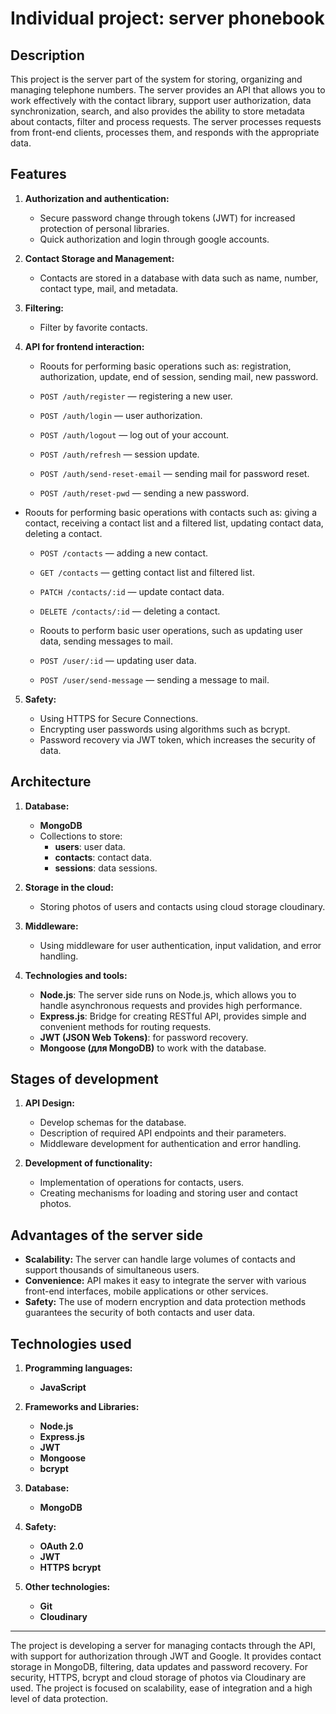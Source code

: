 # Individual project: server phonebook

## Description

This project is the server part of the system for storing, organizing and managing telephone numbers. The server provides an API that allows you to work effectively with the contact library, support user authorization, data synchronization, search, and also provides the ability to store metadata about contacts, filter and process requests. The server processes requests from front-end clients, processes them, and responds with the appropriate data.

## Features

1. **Authorization and authentication:**

   - Secure password change through tokens (JWT) for increased protection of personal libraries.
   - Quick authorization and login through google accounts.

2. **Contact Storage and Management:**

   - Contacts are stored in a database with data such as name, number, contact type, mail, and metadata.

3. **Filtering:**

   - Filter by favorite contacts.

4. **API for frontend interaction:**

   - Roouts for performing basic operations such as: registration, authorization, update, end of session, sending mail, new password.

   - `POST /auth/register` — registering a new user.
   - `POST /auth/login` — user authorization.
   - `POST /auth/logout` — log out of your account.
   - `POST /auth/refresh` — session update.
   - `POST /auth/send-reset-email` — sending mail for password reset.
   - `POST /auth/reset-pwd` — sending a new password.

- Roouts for performing basic operations with contacts such as: giving a contact, receiving a contact list and a filtered list, updating contact data, deleting a contact.

  - `POST /contacts` — adding a new contact.
  - `GET /contacts` — getting contact list and filtered list.
  - `PATСH /contacts/:id` — update contact data.
  - `DELETE /contacts/:id` — deleting a contact.

  - Roouts to perform basic user operations, such as updating user data, sending messages to mail.

  - `POST /user/:id` — updating user data.
  - `POST /user/send-message` — sending a message to mail.

5. **Safety:**

   - Using HTTPS for Secure Connections.
   - Encrypting user passwords using algorithms such as bcrypt.
   - Password recovery via JWT token, which increases the security of data.

## Architecture

1. **Database:**

   - **MongoDB**
   - Collections to store:
     - **users**: user data.
     - **contacts**: contact data.
     - **sessions**: data sessions.

2. **Storage in the cloud:**

   - Storing photos of users and contacts using cloud storage сloudinary.

3. **Middleware:**

   - Using middleware for user authentication, input validation, and error handling.

4. **Technologies and tools:**
   - **Node.js**: The server side runs on Node.js, which allows you to handle asynchronous requests and provides high performance.
   - **Express.js**: Bridge for creating RESTful API, provides simple and convenient methods for routing requests.
   - **JWT (JSON Web Tokens)**: for password recovery.
   - **Mongoose (для MongoDB)** to work with the database.

## Stages of development

1. **API Design:**

   - Develop schemas for the database.
   - Description of required API endpoints and their parameters.
   - Middleware development for authentication and error handling.

2. **Development of functionality:**
   - Implementation of operations for contacts, users.
   - Creating mechanisms for loading and storing user and contact photos.

## Advantages of the server side

- **Scalability:** The server can handle large volumes of contacts and support thousands of simultaneous users.
- **Convenience:** API makes it easy to integrate the server with various front-end interfaces, mobile applications or other services.
- **Safety:** The use of modern encryption and data protection methods guarantees the security of both contacts and user data.

## Technologies used

1. **Programming languages:**
   - **JavaScript**

2. **Frameworks and Libraries:**
   - **Node.js**
   - **Express.js**
   - **JWT**
   - **Mongoose**
   - **bcrypt**

3. **Database:**
   - **MongoDB**
  
4. **Safety:**
   - **OAuth 2.0**
   - **JWT**
   - **HTTPS**
     **bcrypt**
     
5. **Other technologies:**
   - **Git**
   - **Cloudinary**
  
---

The project is developing a server for managing contacts through the API, with support for authorization through JWT and Google. It provides contact storage in MongoDB, filtering, data updates and password recovery. For security, HTTPS, bcrypt and cloud storage of photos via Cloudinary are used. The project is focused on scalability, ease of integration and a high level of data protection.
